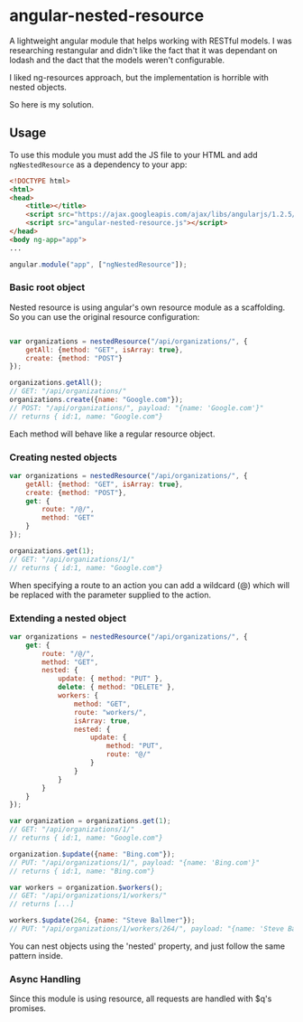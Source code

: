 angular-nested-resource
======================

A lightweight angular module that helps working with RESTful models.
I was researching restangular and didn't like the fact that it was dependant on lodash and the dact that the models weren't configurable.

I liked ng-resources approach, but the implementation is horrible with nested objects.

So here is my solution.


## Usage
To use this module you must add the JS file to your HTML and add `ngNestedResource` as a dependency to your app:
```html
<!DOCTYPE html>
<html>
<head>
    <title></title>
    <script src="https://ajax.googleapis.com/ajax/libs/angularjs/1.2.5/angular.min.js"></script>
    <script src="angular-nested-resource.js"></script>
</head>
<body ng-app="app">
...

```
```js
angular.module("app", ["ngNestedResource"]);
```

### Basic root object
Nested resource is using angular's own resource module as a scaffolding. So you can use the original resource configuration:
```js

var organizations = nestedResource("/api/organizations/", {
    getAll: {method: "GET", isArray: true},
    create: {method: "POST"}
});

organizations.getAll();
// GET: "/api/organizations/"
organizations.create({name: "Google.com"}); 
// POST: "/api/organizations/", payload: "{name: 'Google.com'}"
// returns { id:1, name: "Google.com"}

```
Each method will behave like a regular resource object.

### Creating nested objects
```js
var organizations = nestedResource("/api/organizations/", {
    getAll: {method: "GET", isArray: true},
    create: {method: "POST"},
    get: {
        route: "/@/",
        method: "GET"
    }
});

organizations.get(1); 
// GET: "/api/organizations/1/"
// returns { id:1, name: "Google.com"}
```
When specifying a route to an action you can add a wildcard (@) which will be replaced with the parameter supplied to the action.

### Extending a nested object
```js
var organizations = nestedResource("/api/organizations/", {
    get: {
        route: "/@/",
        method: "GET",
        nested: {
            update: { method: "PUT" },
            delete: { method: "DELETE" },
            workers: {
                method: "GET",
                route: "workers/",
                isArray: true,
                nested: {
                    update: {
                        method: "PUT",
                        route: "@/"
                    }
                }
            }
        }
    }
});

var organization = organizations.get(1); 
// GET: "/api/organizations/1/"
// returns { id:1, name: "Google.com"}

organization.$update({name: "Bing.com"});
// PUT: "/api/organizations/1/", payload: "{name: 'Bing.com'}"
// returns { id:1, name: "Bing.com"}

var workers = organization.$workers();
// GET: "/api/organizations/1/workers/"
// returns [...]

workers.$update(264, {name: "Steve Ballmer"});
// PUT: "/api/organizations/1/workers/264/", payload: "{name: 'Steve Ballmer'}"
```
You can nest objects using the 'nested' property, and just follow the same pattern inside.


### Async Handling

Since this module is using resource, all requests are handled with $q's promises.
